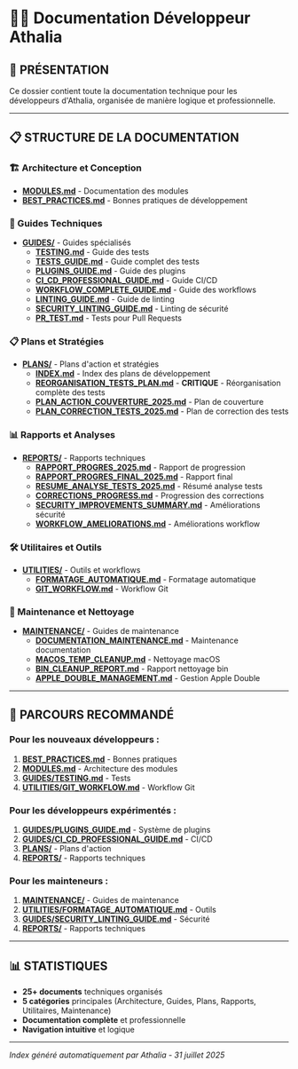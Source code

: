 # 👨‍💻 Documentation Développeur Athalia

## 🎯 **PRÉSENTATION**

Ce dossier contient toute la documentation technique pour les développeurs d'Athalia, organisée de manière logique et professionnelle.

---

## 📋 **STRUCTURE DE LA DOCUMENTATION**

### **🏗️ Architecture et Conception**
- **[MODULES.md](MODULES.md)** - Documentation des modules
- **[BEST_PRACTICES.md](BEST_PRACTICES.md)** - Bonnes pratiques de développement

### **🔧 Guides Techniques**
- **[GUIDES/](GUIDES/)** - Guides spécialisés
  - **[TESTING.md](GUIDES/TESTING.md)** - Guide des tests
  - **[TESTS_GUIDE.md](GUIDES/TESTS_GUIDE.md)** - Guide complet des tests
  - **[PLUGINS_GUIDE.md](GUIDES/PLUGINS_GUIDE.md)** - Guide des plugins
  - **[CI_CD_PROFESSIONAL_GUIDE.md](GUIDES/CI_CD_PROFESSIONAL_GUIDE.md)** - Guide CI/CD
  - **[WORKFLOW_COMPLETE_GUIDE.md](GUIDES/WORKFLOW_COMPLETE_GUIDE.md)** - Guide des workflows
  - **[LINTING_GUIDE.md](GUIDES/LINTING_GUIDE.md)** - Guide de linting
  - **[SECURITY_LINTING_GUIDE.md](GUIDES/SECURITY_LINTING_GUIDE.md)** - Linting de sécurité
  - **[PR_TEST.md](GUIDES/PR_TEST.md)** - Tests pour Pull Requests

### **📋 Plans et Stratégies**
- **[PLANS/](PLANS/)** - Plans d'action et stratégies
  - **[INDEX.md](PLANS/INDEX.md)** - Index des plans de développement
  - **[REORGANISATION_TESTS_PLAN.md](PLANS/REORGANISATION_TESTS_PLAN.md)** - **CRITIQUE** - Réorganisation complète des tests
  - **[PLAN_ACTION_COUVERTURE_2025.md](PLANS/PLAN_ACTION_COUVERTURE_2025.md)** - Plan de couverture
  - **[PLAN_CORRECTION_TESTS_2025.md](PLANS/PLAN_CORRECTION_TESTS_2025.md)** - Plan de correction des tests

### **📊 Rapports et Analyses**
- **[REPORTS/](REPORTS/)** - Rapports techniques
  - **[RAPPORT_PROGRES_2025.md](REPORTS/RAPPORT_PROGRES_2025.md)** - Rapport de progression
  - **[RAPPORT_PROGRES_FINAL_2025.md](REPORTS/RAPPORT_PROGRES_FINAL_2025.md)** - Rapport final
  - **[RESUME_ANALYSE_TESTS_2025.md](REPORTS/RESUME_ANALYSE_TESTS_2025.md)** - Résumé analyse tests
  - **[CORRECTIONS_PROGRESS.md](REPORTS/CORRECTIONS_PROGRESS.md)** - Progression des corrections
  - **[SECURITY_IMPROVEMENTS_SUMMARY.md](REPORTS/SECURITY_IMPROVEMENTS_SUMMARY.md)** - Améliorations sécurité
  - **[WORKFLOW_AMELIORATIONS.md](REPORTS/WORKFLOW_AMELIORATIONS.md)** - Améliorations workflow

### **🛠️ Utilitaires et Outils**
- **[UTILITIES/](UTILITIES/)** - Outils et workflows
  - **[FORMATAGE_AUTOMATIQUE.md](UTILITIES/FORMATAGE_AUTOMATIQUE.md)** - Formatage automatique
  - **[GIT_WORKFLOW.md](UTILITIES/GIT_WORKFLOW.md)** - Workflow Git

### **🔧 Maintenance et Nettoyage**
- **[MAINTENANCE/](MAINTENANCE/)** - Guides de maintenance
  - **[DOCUMENTATION_MAINTENANCE.md](MAINTENANCE/DOCUMENTATION_MAINTENANCE.md)** - Maintenance documentation
  - **[MACOS_TEMP_CLEANUP.md](MAINTENANCE/MACOS_TEMP_CLEANUP.md)** - Nettoyage macOS
  - **[BIN_CLEANUP_REPORT.md](MAINTENANCE/BIN_CLEANUP_REPORT.md)** - Rapport nettoyage bin
  - **[APPLE_DOUBLE_MANAGEMENT.md](MAINTENANCE/APPLE_DOUBLE_MANAGEMENT.md)** - Gestion Apple Double

---

## 🎯 **PARCOURS RECOMMANDÉ**

### **Pour les nouveaux développeurs :**
1. **[BEST_PRACTICES.md](BEST_PRACTICES.md)** - Bonnes pratiques
2. **[MODULES.md](MODULES.md)** - Architecture des modules
3. **[GUIDES/TESTING.md](GUIDES/TESTING.md)** - Tests
4. **[UTILITIES/GIT_WORKFLOW.md](UTILITIES/GIT_WORKFLOW.md)** - Workflow Git

### **Pour les développeurs expérimentés :**
1. **[GUIDES/PLUGINS_GUIDE.md](GUIDES/PLUGINS_GUIDE.md)** - Système de plugins
2. **[GUIDES/CI_CD_PROFESSIONAL_GUIDE.md](GUIDES/CI_CD_PROFESSIONAL_GUIDE.md)** - CI/CD
3. **[PLANS/](PLANS/)** - Plans d'action
4. **[REPORTS/](REPORTS/)** - Rapports techniques

### **Pour les mainteneurs :**
1. **[MAINTENANCE/](MAINTENANCE/)** - Guides de maintenance
2. **[UTILITIES/FORMATAGE_AUTOMATIQUE.md](UTILITIES/FORMATAGE_AUTOMATIQUE.md)** - Outils
3. **[GUIDES/SECURITY_LINTING_GUIDE.md](GUIDES/SECURITY_LINTING_GUIDE.md)** - Sécurité
4. **[REPORTS/](REPORTS/)** - Rapports techniques

---

## 📊 **STATISTIQUES**

- **25+ documents** techniques organisés
- **5 catégories** principales (Architecture, Guides, Plans, Rapports, Utilitaires, Maintenance)
- **Documentation complète** et professionnelle
- **Navigation intuitive** et logique

---

*Index généré automatiquement par Athalia - 31 juillet 2025*
